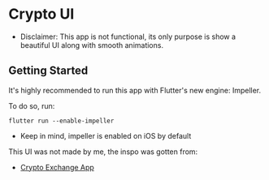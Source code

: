 # Crypto UI

- Disclaimer: This app is not functional, its only purpose is show a beautiful UI along with smooth animations.

## Getting Started

It's highly recommended to run this app with Flutter's new engine: Impeller.

To do so, run:

`flutter run --enable-impeller`

- Keep in mind, impeller is enabled on iOS by default

This UI was not made by me, the inspo was gotten from:

- [Crypto Exchange App](https://dribbble.com/shots/23146109-Crypto-Exchange-App)

![]()
